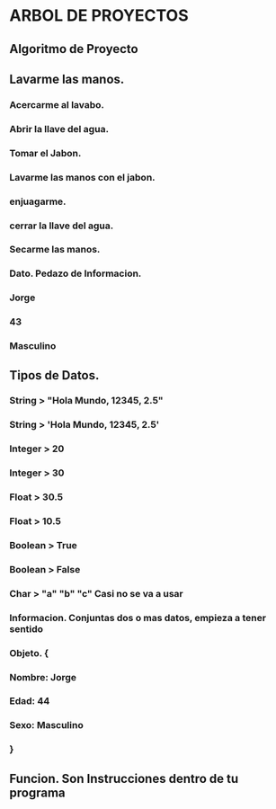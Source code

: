 # ARBOL DE PROYECTOS

## Algoritmo de Proyecto

## Lavarme las manos. 

### Acercarme al lavabo.
### Abrir la llave del agua.
### Tomar el Jabon. 
### Lavarme las manos con el jabon.
### enjuagarme.
### cerrar la llave del agua.
### Secarme las manos. 


### Dato. Pedazo de Informacion.

### Jorge
### 43
### Masculino

## Tipos de Datos.

### String > "Hola Mundo, 12345, 2.5"
### String > 'Hola Mundo, 12345, 2.5'

### Integer > 20
### Integer > 30

### Float > 30.5
### Float > 10.5

### Boolean > True
### Boolean > False

### Char > "a" "b" "c" Casi no se va a usar

### Informacion. Conjuntas dos o mas datos, empieza a tener sentido 

### Objeto. {

### Nombre: Jorge
###   Edad: 44
###   Sexo: Masculino

### }

## Funcion. Son Instrucciones dentro de tu programa 



